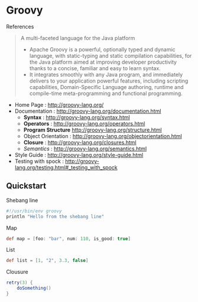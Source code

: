 # Groovy

References

> A multi-faceted language for the Java platform
>
> - Apache Groovy is a powerful, optionally typed and dynamic language, with static-typing and static compilation capabilities, for the Java platform aimed at improving developer productivity thanks to a concise, familiar and easy to learn syntax.
> - It integrates smoothly with any Java program, and immediately delivers to your application powerful features, including scripting capabilities, Domain-Specific Language authoring, runtime and compile-time meta-programming and functional programming.

- Home Page : http://groovy-lang.org/
- Documentation : http://groovy-lang.org/documentation.html
    - **Syntax** : http://groovy-lang.org/syntax.html
    - **Operators** : http://groovy-lang.org/operators.html
    - **Program Structure** http://groovy-lang.org/structure.html
    - Object Orientation : http://groovy-lang.org/objectorientation.html
    - **Closure** : http://groovy-lang.org/closures.html
    - _Semantics_ : http://groovy-lang.org/semantics.html
- Style Guide : http://groovy-lang.org/style-guide.html
- Testing with spock : http://groovy-lang.org/testing.html#_testing_with_spock

## Quickstart

Shebang line

```bash
#!/usr/bin/env groovy
println "Hello from the shebang line"
```

Map

```groovy
def map = [foo: "bar", num: 110, is_good: true]
```

List

```groovy
def list = [1, "2", 3.3, false]
```

Clousure

```groovy
retry(3) {
    doSomething()
}
```
